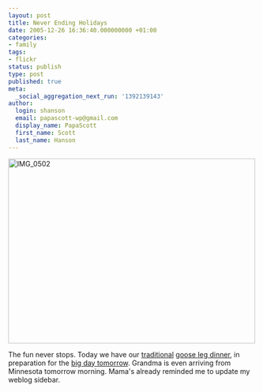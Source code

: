 ```yaml
---
layout: post
title: Never Ending Holidays
date: 2005-12-26 16:36:40.000000000 +01:00
categories:
- family
tags:
- flickr
status: publish
type: post
published: true
meta:
  _social_aggregation_next_run: '1392139143'
author:
  login: shanson
  email: papascott-wp@gmail.com
  display_name: PapaScott
  first_name: Scott
  last_name: Hanson
---
```

<p><a href="http://www.flickr.com/photos/papascott/77662895/" title="Photo Sharing"><img src="https://static.flickr.com/42/77662895_157b2cdf29.jpg" width="500" height="375" alt="IMG_0502" /></a></p>
<p>The fun never stops. Today we have our <a href="https://www.papascott.de/archives/1999/12/30/" title="PapaScott &raquo; 1999 &raquo; December &raquo; 30">traditional</a> <a href="https://www.papascott.de/archives/2003/12/26/goose-dinner/" title="PapaScott &raquo; Blog Archive &raquo; Goose Dinner">goose leg dinner</a>, in preparation for the <a href="https://www.papascott.de/archives/1999/12/27/christopher-ryan-hanson/" title="PapaScott &raquo; Blog Archive &raquo; Christopher Ryan Hanson">big day tomorrow</a>. Grandma is even arriving from Minnesota tomorrow morning. Mama's already reminded me to update my weblog sidebar.</p>

